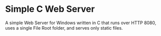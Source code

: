 # Simple C Web Server

A simple Web Server for Windows written in C that runs over HTTP 8080, uses a single File Root folder, and serves only static files.